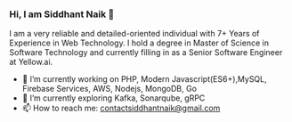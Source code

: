 ### Hi, I am Siddhant Naik 👋

I am a very reliable and detailed-oriented individual with 7+ Years of Experience in Web Technology. I hold a degree in Master of Science in Software Technology and currently filling in as a Senior Software Engineer at Yellow.ai.

- 🔭 I’m currently working on PHP, Modern Javascript(ES6+),MySQL, Firebase Services, AWS, Nodejs, MongoDB, Go
- 🌱 I’m currently exploring Kafka, Sonarqube, gRPC 
- 📫 How to reach me: contactsiddhantnaik@gmail.com
